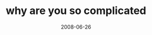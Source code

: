 ---
layout: base.njk
title : 'why are you so complicated' 
view_title : 'why are you so complicated' 
year : '2008' 
date : '2008-06-26' 
img_file : '/drawing/whyareyousocomlicated.jpg' 
html_file : 'whyareyousocomlicated' 
next_html : 'toobigtounderstand.html' 
year_order : '282' 
permalink : "title/{{html_file}}.html"
---